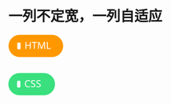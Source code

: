 # <b>一列不定宽，一列自适应</b>

<!-- [效果页面](../assets/source/01flex-水平垂直居中.html ':include :type=iframe width=100% height=420px') -->

<!-- [:point_right: 在codepen上编辑代码](https://codepen.io/shuangcs/pen/jzRVBX) -->

![标签](../assets/html.svg)

```html
```
![标签](../assets/css.svg)

```css
```